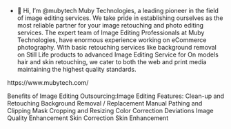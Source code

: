 - 👋 Hi, I’m @mubytech
Muby Technologies, a leading pioneer in the field of image editing services. We take pride in establishing ourselves as the most reliable partner for your image retouching and photo editing services.
The expert team of Image Editing Professionals at Muby Technologies, have enormous experience working on eCommerce photography. With basic retouching services like background removal on Still Life products to advanced Image Editing Service for On models hair and skin retouching, we cater to both the web and print media maintaining the highest quality standards.
<!---
mubytech/mubytech is a ✨ special ✨ repository because its `README.md` (this file) appears on your GitHub profile.
You can click the Preview link to take a look at your changes.
--->https://www.mubytech.com/
Benefits of Image Editing Outsourcing:Image Editing Features:
            Clean-up and Retouching
           Background Removal / Replacement
           Manual Pathing and Clipping Mask
           Cropping and Resizing
           Color Correction
           Deviations
           Image Quality Enhancement
           Skin Correction
           Skin Enhancement
    
